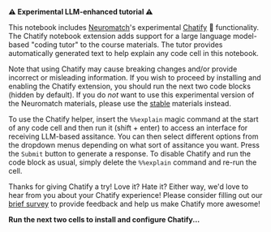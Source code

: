 **⚠ Experimental LLM-enhanced tutorial ⚠**

This notebook includes [Neuromatch](https://neuromatch.io/)'s experimental [Chatify](https://github.com/ContextLab/chatify) 🤖 functionality. The Chatify notebook extension adds support for a large language model-based "coding tutor" to the course materials. The tutor provides automatically generated text to help explain any code cell in this notebook.

Note that using Chatify may cause breaking changes and/or provide incorrect or misleading information. If you wish to proceed by installing and enabling the Chatify extension, you should run the next two code blocks (hidden by default). If you do *not* want to use this experimental version of the Neuromatch materials, please use the [stable](https://neuromatch.io/courses/) materials instead.

To use the Chatify helper, insert the `%%explain` magic command at the start of any code cell and then run it (shift + enter) to access an interface for receiving LLM-based assitance. You can then select different options from the dropdown menus depending on what sort of assitance you want.  Press the `Submit` button to generate a response.  To disable Chatify and run the code block as usual, simply delete the `%%explain` command and re-run the cell.

Thanks for giving Chatify a try! Love it? Hate it? Either way, we'd love to hear from you about your Chatify experience!  Please consider filling out our [brief survey](https://forms.gle/T7krruc2LURX1gmf6) to provide feedback and help us make Chatify more awesome!

**Run the next two cells to install and configure Chatify...**

